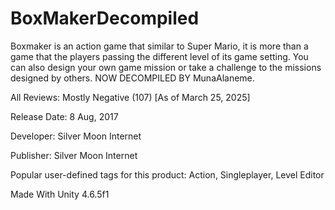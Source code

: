 # BoxMakerDecompiled
Boxmaker is an action game that similar to Super Mario, it is more than a game that the players passing the different level of its game setting. You can also design your own game mission or take a challenge to the missions designed by others. NOW DECOMPILED BY MunaAlaneme.

All Reviews:
Mostly Negative (107) [As of March 25, 2025]

Release Date:
8 Aug, 2017

Developer:
Silver Moon Internet

Publisher:
Silver Moon Internet

Popular user-defined tags for this product:
Action, Singleplayer, Level Editor

Made With Unity 4.6.5f1